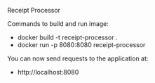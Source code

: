 Receipt Processor

Commands to build and run image:
- docker build -t receipt-processor .
- docker run -p 8080:8080 receipt-processor

You can now send requests to the application at:
- http://localhost:8080
